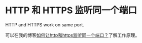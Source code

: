 # HTTP 和 HTTPS 监听同一个端口

HTTP and HTTPS work on same port.

可以在我的博客[如何让http和https监听同一个端口？](https://foreverz.cn/http-s-listen-same-port)了解工作原理。
